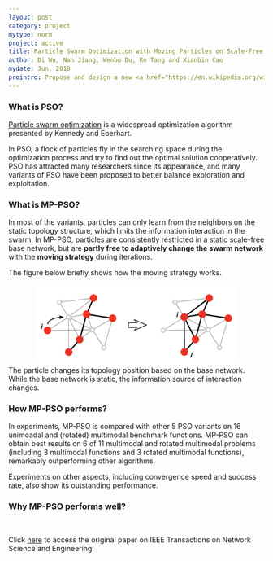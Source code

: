 ```yaml
---
layout: post
category: project
mytype: norm
project: active
title: Particle Swarm Optimization with Moving Particles on Scale-Free Networks (MP-PSO)
author: Di Wu, Nan Jiang, Wenbo Du, Ke Tang and Xianbin Cao
mydate: Jun. 2018
prointro: Propose and design a new <a href="https://en.wikipedia.org/wiki/Particle_swarm_optimization">particle swarm optimization</a> algorithm to make full use of the heterogeneous property of scale-free networks and make exploration and exploitation more balance. The project is finished with Nan Jiang, <a href="https://www.researchgate.net/profile/Wenbo_Du3">Wenbo Du</a>, <a href="http://staff.ustc.edu.cn/~ketang/">Ke Tang</a> and <a href="https://ev.buaa.edu.cn/info/1057/1229.htm">Xianbin Cao</a>, and it has been published (Early Access) on <a href="https://ieeexplore.ieee.org/document/8411503">IEEE Transactions on Network Science and Engineering</a>.
---
```


### What is PSO?

<a href="https://en.wikipedia.org/wiki/Particle_swarm_optimization">Particle swarm optimization</a> is a widespread optimization algorithm presented by Kennedy and Eberhart.

In PSO, a flock of particles fly in the searching space during the optimization process and try to find out the optimal solution cooperatively. PSO has attracted many researchers since its appearance, and many variants of PSO have been proposed to better balance exploration and exploitation.

### What is MP-PSO?

In most of the variants, particles can only learn from the neighbors on the static topology structure, which limits the information interaction in the swarm. In MP-PSO, particles are consistently restricted in a static scale-free base network, but are **partly free to adaptively change the swarm network** with the **moving strategy** during iterations.

The figure below briefly shows how the moving strategy works.
<div class="protem">
	<div align="middle">
		<img src="/img/pso/moving-strategy.png" width="400">
	</div>
	<div class="notes">
		The particle changes its topology position based on the base network. While the base network is static, the information source of interaction changes.
	</div>
</div>

### How MP-PSO performs?

In experiments, MP-PSO is compared with other 5 PSO variants on 16 unimoadal and (rotated) multimodal benchmark functions. MP-PSO can obtain best results on 6 of 11 multimodal and rotated multimodal problems (including 3 multimodal functions and 3 rotated multimodal functions), remarkably outperforming other algorithms. 

Experiments on other aspects, including convergence speed and success rate, also show its outstanding performance.

### Why MP-PSO performs well?






&nbsp; 

Click <a href="https://ieeexplore.ieee.org/document/8411503">here</a> to access the original paper on IEEE Transactions on Network Science and Engineering.

